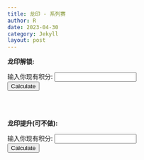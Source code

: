 ```yaml
---
title: 龙印 - 系列赛
author: R
date: 2023-04-30
category: Jekyll
layout: post
---
```


**龙印解锁:**
<form>
  <label for="points_unlock">输入你现有积分:</label>
  <input type="number" id="points_unlock" name="points_unlock">
  <br>
  <button type="button" onclick="calculate_hours_unlock()">Calculate</button>
</form>

<div id="result_unlock"></div>

<script>
function calculate_hours_unlock() {
  var points = document.getElementById("points_unlock").value;
  var hours_unlock = (6000 - points_unlock)/20;
  document.getElementById("result_unlock").textContent = "还需要使用加速 " + hours_unlock + "小时";
}
</script>

<br>
<br>


**龙印提升(可不做):**
<form>
  <label for="points_upgrade">输入你现有积分:</label>
  <input type="number" id="points_upgrade" name="points_upgrade">
  <br>
  <button type="button" onclick="calculate_turtle_upgrade()">Calculate</button>
</form>

<div id="result_upgrade"></div>

<script>
function calculate_turtle_upgrade() {
  var points = document.getElementById("points_upgrade").value;
  var turtle_upgrade = (10000 - points_upgrade)/150;
  document.getElementById("result_upgrade").textContent = "还需要使用黄金龟 " + turtle_upgrade + "个";
}
</script>

<br>
<br>
